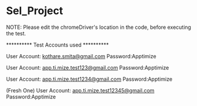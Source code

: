 # Sel_Project

NOTE: Please edit the chromeDriver's location in the code, before executing the test.

********** Test Accounts used **********

User Account: kothare.smita@gmail.com Password:Apptimize

User Account: app.ti.mize.test123@gmail.com Password:Apptimize

User Account: app.ti.mize.test1234@gmail.com Password:Apptimize

(Fresh One) User Account: app.ti.mize.test12345@gmail.com Password:Apptimize

